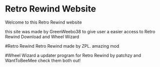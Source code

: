 # Retro Rewind Website
Welcome to this Retro Rewind website

this site was made by GreenWeebo38
to give user a easier access to Retro Rewind Download and Wheel Wizard

#Retro Rewind
Retro Rewind made by ZPL. amazing mod

#Wheel Wizard
a updater program for Retro Rewind by patchzy and WantToBeeMee check them both out!
